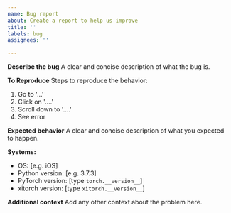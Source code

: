 ```yaml
---
name: Bug report
about: Create a report to help us improve
title: ''
labels: bug
assignees: ''

---
```


**Describe the bug**
A clear and concise description of what the bug is.

**To Reproduce**
Steps to reproduce the behavior:
1. Go to '...'
2. Click on '....'
3. Scroll down to '....'
4. See error

**Expected behavior**
A clear and concise description of what you expected to happen.

**Systems:**
 - OS: [e.g. iOS]
 - Python version: [e.g. 3.7.3]
 - PyTorch version: [type `torch.__version__`]
 - xitorch version: [type `xitorch.__version__`]

**Additional context**
Add any other context about the problem here.
